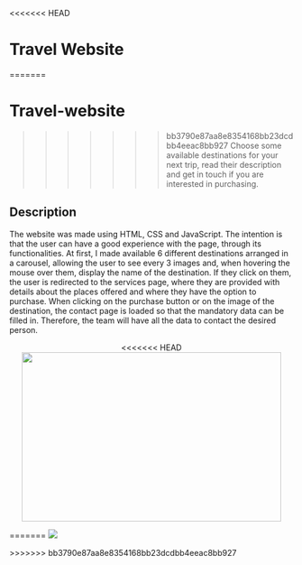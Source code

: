 <<<<<<< HEAD
# Travel Website
=======
# Travel-website
>>>>>>> bb3790e87aa8e8354168bb23dcdbb4eeac8bb927
Choose some available destinations for your next trip, read their description and get in touch if you are interested in purchasing.

## Description
The website was made using HTML, CSS and JavaScript. The intention is that the user can have a good experience with the page, through its functionalities.
At first, I made available 6 different destinations arranged in a carousel, allowing the user to see every 3 images and, when hovering the mouse over them, display the name of the destination. If they click on them, the user is redirected to the services page, where they are provided with details about the places offered and where they have the option to purchase. When clicking on the purchase button or on the image of the destination, the contact page is loaded so that the mandatory data can be filled in. Therefore, the team will have all the data to contact the desired person.

<p align="center">
<<<<<<< HEAD
    <img width="460" height="300" src="video/gif-readme.gif">
</p>
=======
    <img src="video/gif-readme.gif">
</p>
>>>>>>> bb3790e87aa8e8354168bb23dcdbb4eeac8bb927
